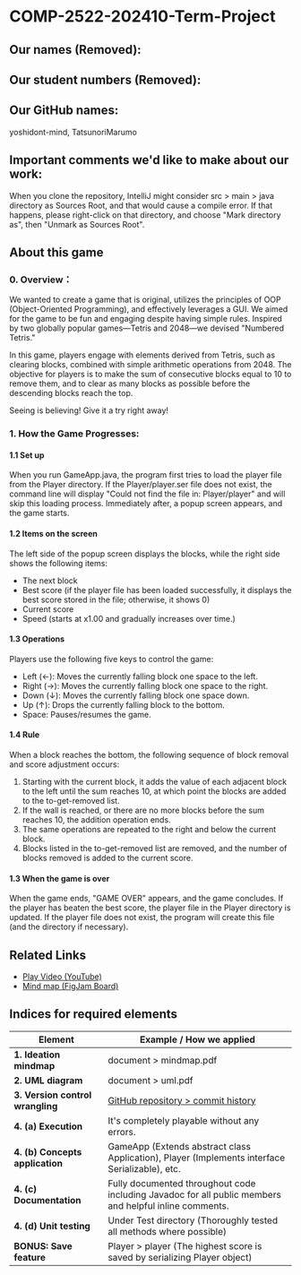 # COMP-2522-202410-Term-Project

## Our names (Removed):

## Our student numbers (Removed):

## Our GitHub names:
yoshidont-mind, TatsunoriMarumo

## Important comments we'd like to make about our work:
When you clone the repository, IntelliJ might consider src > main > java directory as Sources Root, and that would cause a compile error. If that happens, please right-click on that directory, and choose "Mark directory as", then "Unmark as Sources Root". 

## About this game
### __0. Overview：__
We wanted to create a game that is original, utilizes the principles of OOP (Object-Oriented Programming), and effectively leverages a GUI. We aimed for the game to be fun and engaging despite having simple rules. Inspired by two globally popular games—Tetris and 2048—we devised "Numbered Tetris."

In this game, players engage with elements derived from Tetris, such as clearing blocks, combined with simple arithmetic operations from 2048. The objective for players is to make the sum of consecutive blocks equal to 10 to remove them, and to clear as many blocks as possible before the descending blocks reach the top.

Seeing is believing! Give it a try right away!

### __1. How the Game Progresses:__

#### 1.1 Set up
When you run GameApp.java, the program first tries to load the player file from the Player directory. If the Player/player.ser file does not exist, the command line will display "Could not find the file in: Player/player" and will skip this loading process. Immediately after, a popup screen appears, and the game starts.

#### 1.2 Items on the screen
The left side of the popup screen displays the blocks, while the right side shows the following items:
- The next block
- Best score (if the player file has been loaded successfully, it displays the best score stored in the file; otherwise, it shows 0)
- Current score
- Speed (starts at x1.00 and gradually increases over time.)

#### 1.3 Operations
Players use the following five keys to control the game:
- Left (←): Moves the currently falling block one space to the left.
- Right (→): Moves the currently falling block one space to the right.
- Down (↓): Moves the currently falling block one space down.
- Up (↑): Drops the currently falling block to the bottom.
- Space: Pauses/resumes the game.

#### 1.4 Rule
When a block reaches the bottom, the following sequence of block removal and score adjustment occurs:
1. Starting with the current block, it adds the value of each adjacent block to the left until the sum reaches 10, at which point the blocks are added to the to-get-removed list.
2. If the wall is reached, or there are no more blocks before the sum reaches 10, the addition operation ends.
3. The same operations are repeated to the right and below the current block.
4. Blocks listed in the to-get-removed list are removed, and the number of blocks removed is added to the current score.

#### 1.3 When the game is over
When the game ends, "GAME OVER" appears, and the game concludes. If the player has beaten the best score, the player file in the Player directory is updated. If the player file does not exist, the program will create this file (and the directory if necessary).

## Related Links
- [Play Video (YouTube)](https://youtu.be/gV2Q6PhEKKY)
- [Mind map (FigJam Board)](https://www.figma.com/file/6bLAycrmsc6pl4sIQ3BrK2/term-project-Tats-Tatsnori?type=whiteboard&node-id=0%3A1&t=Aaqj5ZrGC26gpV8b-1)

## Indices for required elements
| **Element**                      | **Example / How we applied**                                                                                                       |
|----------------------------------|------------------------------------------------------------------------------------------------------------------------------------|
| **1. Ideation mindmap**          | document > mindmap.pdf                                                                                                             |
| **2. UML diagram**               | document > uml.pdf                                                                                                                 |
| **3. Version control wrangling** | [GitHub repository > commit history](https://github.com/yoshidont-mind/COMP-2522-202410-Term-Project-Tats-Tatsunori/commits/main/) |
| **4. (a) Execution**             | It's completely playable without any errors.                                                                                       |
| **4. (b) Concepts application**  | GameApp (Extends abstract class Application), Player (Implements interface Serializable), etc.                                     |
| **4. (c) Documentation**         | Fully documented throughout code including Javadoc for all public members and helpful inline comments.                             |
| **4. (d) Unit testing**          | Under Test directory (Thoroughly tested all methods where possible)                                                                |
| **BONUS: Save feature**          | Player > player (The highest score is saved by serializing Player object)                                                          |
